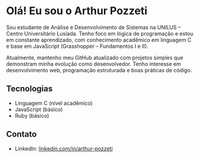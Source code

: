 # Olá! Eu sou o Arthur Pozzeti
Sou estudante de Análise e Desenvolvimento de Sistemas na UNILUS – Centro Universitário Lusíada. Tenho foco em lógica de programação e estou em constante aprendizado, com conhecimento acadêmico em linguagem C e base em JavaScript (Grasshopper – Fundamentos I e II).

Atualmente, mantenho meu GitHub atualizado com projetos simples que demonstram minha evolução como desenvolvedor. Tenho interesse em desenvolvimento web, programação estruturada e boas práticas de código.

## Tecnologias
- Linguagem C (nível acadêmico)
- JavaScript (básico)
- Ruby (básico)

## Contato
- LinkedIn: [linkedin.com/in/arthur-pozzeti](https://www.linkedin.com/in/arthur-pozzeti)
